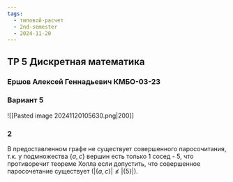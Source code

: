 ```yaml
---
tags:
  - типовой-расчет
  - 2nd-semester
  - 2024-11-20
---
```


## ТР 5 Дискретная математика

### Ершов Алексей Геннадьевич КМБО-03-23

### Вариант 5

![[Pasted image 20241120105630.png|200]]

### 2

В предоставленном графе не существует совершенного паросочитания, т.к. у подмножества $\{ a, c \}$ вершин есть только 1 сосед - $5$, что противоречит теореме Холла если допустить, что совершенное паросочетание существует ($|\{ a,c \}| \not \leq |\{ 5 \}|$).